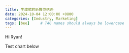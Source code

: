 ```yaml
---
title: 生成式的新數位落差
date: 2024-10-04 12:00:00 +0800
categories: [Industry, Marketing]
tags: [bee]     # TAG names should always be lowercase
---
```

Hi Ryan!

Test chart below

<div style="min-height:450px" id="datawrapper-vis-sRiyg"><script type="text/javascript" defer src="https://datawrapper.dwcdn.net/sRiyg/embed.js" charset="utf-8" data-target="#datawrapper-vis-sRiyg"></script><noscript><img src="https://datawrapper.dwcdn.net/sRiyg/full.png" alt="" /></noscript></div>
